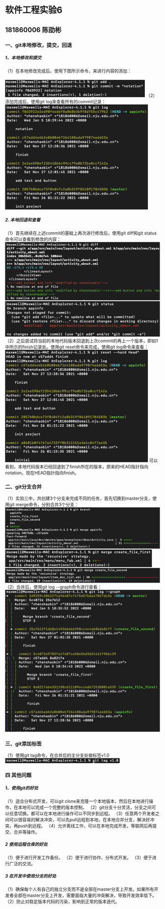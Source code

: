 # 软件工程实验6

## 181860006 陈劭彬

### 一、git本地修改，提交，回退

##### 1、本地修改和提交
（1）在本地修改完成后，使用下图所示命令，来进行内容的添加：
![commit](ref/commit.png)
（2）添加完成后，使用git log来查看所有的commit记录：
![log](ref/log.png) 

##### 2. 本地回退和查看
（1）首先继续在上述commit的基础上再次进行修改后，使用git diff和git status命令可以查看到修改的内容：
![diff](ref/diff.png)
![status](ref/status.png)
（2）之后尝试将当前的本地代码版本回退到上次commit的再上一个版本，即如1中所示的finish记录处。使用git reset命令来完成，使用git log命令来查看：
![reset](ref/reset.png)
    可以看到，本地代码版本已经回退到了finish所在的版本，原来的HEAD指针指向notation，现在HEAD指针指向finish。
    
### 二、git分支合并
（1）实验三中，共创建3个分支来完成不同的任务，首先切换到master分支，使用git merge命令，分别合并3个分支：
![merge1](ref/merge1.png)
![merge1](ref/merge2.png)
![merge1](ref/merge3.png)
（2）合并后，使用git log --graph命令进行查看：
![graph](ref/graph.png)

### 三、git添加标签

（1）使用git tag命令，在合并后的主分支处做标签v1.0
![tag](ref/tag.png)

### 四 其他问题

##### 1、使用git的好处
（1）适合分布式开发，可以git clone来克隆一个本地版本，然后在本地进行操作，在本地可以完成一个完整的版本控制。
（2）git分支十分灵活，分支之间可以任意切换。都可以在本地进行操作可以不同步到远程。
（3）任意两个开发者之间可以很容易的解决冲突，可以先pull远程到本地，在本地合并分支，解决好冲突，再push到远程。
（4）允许离线工作，可以在本地完成开发，等联网后再提交、合并等操作。

##### 2 使用远程仓库的好处
（1）便于进行开发工作备份。
（2）便于进行协作、分布式开发。
（3）便于进行广泛的交流。

##### 3 在开发中使用分支的好处
（1）确保每个人有自己的独立分支而不是全部在master分支上开发。如果所有开发者全部在master分支上开发，需要面临大量的冲突解决，导致开发效率低下。
（2）防止对稳定版本代码的污染，影响到正常的版本迭代。
